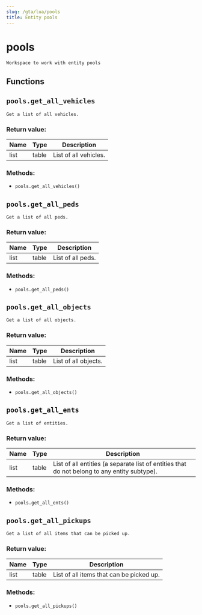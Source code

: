 ```yaml
---
slug: /gta/lua/pools
title: Entity pools
---
```


# pools

```ebnf
Workspace to work with entity pools
```

## Functions

## `pools.get_all_vehicles`

`Get a list of all vehicles.`

### Return value:

| Name | Type  | Description           |
| ---- | ----- | --------------------- |
| list | table | List of all vehicles. |

### Methods:

* `pools.get_all_vehicles()`

## `pools.get_all_peds`

`Get a list of all peds.`

### Return value:

| Name | Type  | Description       |
| ---- | ----- | ----------------- |
| list | table | List of all peds. |

### Methods:

* `pools.get_all_peds()`

## `pools.get_all_objects`

`Get a list of all objects.`

### Return value:

| Name | Type  | Description          |
| ---- | ----- | -------------------- |
| list | table | List of all objects. |

### Methods:

* `pools.get_all_objects()`

## `pools.get_all_ents`

`Get a list of entities.`

### Return value:

| Name | Type  | Description                                                                                  |
| ---- | ----- | -------------------------------------------------------------------------------------------- |
| list | table | List of all entities (a separate list of entities that do not belong to any entity subtype). |

### Methods:

* `pools.get_all_ents()`

## `pools.get_all_pickups`

`Get a list of all items that can be picked up.`

### Return value:

| Name | Type  | Description                              |
| ---- | ----- | ---------------------------------------- |
| list | table | List of all items that can be picked up. |

### Methods:

* `pools.get_all_pickups()`
